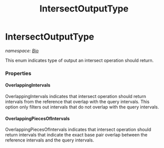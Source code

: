 ﻿---
title: IntersectOutputType
---

# IntersectOutputType
_namespace: [Bio](N-Bio.html)_

This enum indicates type of output an intersect operation should return.



### Properties

#### OverlappingIntervals
OverlappingIntervals indicates that intersect operation should return 
 intervals from the reference that overlap with the query intervals. 
 This option only filters out intervals that do not overlap with the query intervals.
#### OverlappingPiecesOfIntervals
OverlappingPiecesOfIntervals indicates that intersect operation should return intervals that 
 indicate the exact base pair overlap between the reference intervals and 
 the query intervals.

